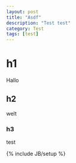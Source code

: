 ```yaml
---
layout: post
title: "Asdf"
description: "Test test"
category: Test
tags: [test]
---
```


# h1
Hallo

## h2
welt  

### h3
test

{% include JB/setup %}
